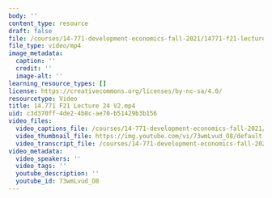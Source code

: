 ```yaml
---
body: ''
content_type: resource
draft: false
file: /courses/14-771-development-economics-fall-2021/14771-f21-lecture-24-v2_360p_16_9.mp4
file_type: video/mp4
image_metadata:
  caption: ''
  credit: ''
  image-alt: ''
learning_resource_types: []
license: https://creativecommons.org/licenses/by-nc-sa/4.0/
resourcetype: Video
title: 14.771 F21 Lecture 24 V2.mp4
uid: c3d370ff-4de2-4b8c-ae70-b51429b3b156
video_files:
  video_captions_file: /courses/14-771-development-economics-fall-2021/1gJuTsdRh22bL7_T5VyX7wOJmCMwpw1PA_transcript.webvtt
  video_thumbnail_file: https://img.youtube.com/vi/73wmLvud_O8/default.jpg
  video_transcript_file: /courses/14-771-development-economics-fall-2021/1gJuTsdRh22bL7_T5VyX7wOJmCMwpw1PA_transcript.pdf
video_metadata:
  video_speakers: ''
  video_tags: ''
  youtube_description: ''
  youtube_id: 73wmLvud_O8
---
```

